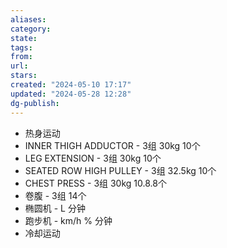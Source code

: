 ```yaml
---
aliases: 
category: 
state: 
tags: 
from: 
url: 
stars: 
created: "2024-05-10 17:17"
updated: "2024-05-28 12:28"
dg-publish: 
---
```

- 热身运动
- INNER THIGH ADDUCTOR - 3组 30kg 10个
- LEG EXTENSION - 3组 30kg 10个
- SEATED ROW HIGH PULLEY - 3组 32.5kg 10个
- CHEST PRESS - 3组 30kg 10.8.8个
- 卷腹 - 3组 14个
- 椭圆机 - L 分钟
- 跑步机 - km/h % 分钟
- 冷却运动